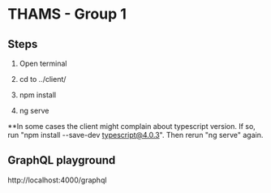 # THAMS -  Group 1

## Steps

1. Open terminal

2. cd to ../client/

3. npm install

4. ng serve

**In some cases the client might complain about typescript version. If so, run "npm install --save-dev typescript@4.0.3". Then rerun "ng serve" again.

## GraphQL playground

http://localhost:4000/graphql
